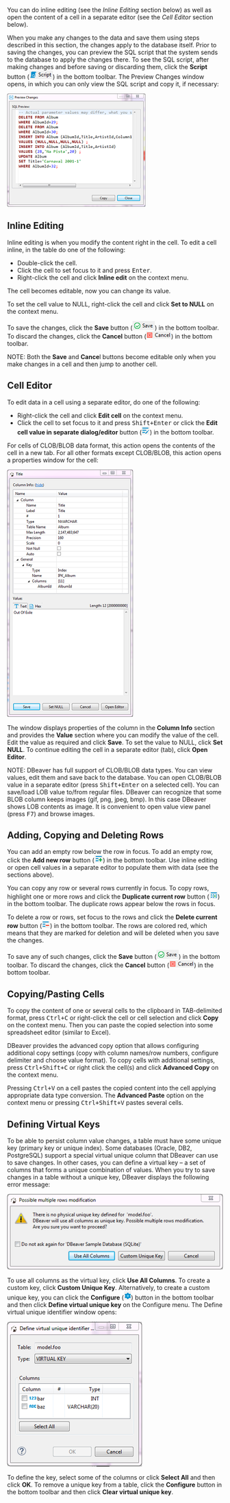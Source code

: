 You can do inline editing (see the _Inline Editing_ section below) as well as open the content of a cell in a separate editor (see the _Cell Editor_ section below). 

When you make any changes to the data and save them using steps described in this section, the changes apply to the database itself. Prior to saving the changes, you can preview the SQL script that the system sends to the database to apply the changes there. To see the SQL script, after making changes and before saving or discarding them, click the **Script** button (![](images/ug/Script-button.png)) in the bottom toolbar. The Preview Changes window opens, in which you can only view the SQL script and copy it, if necessary:

![](images/ug/Preview_Changes-window.png)

## Inline Editing

Inline editing is when you modify the content right in the cell. To edit a cell inline, in the table do one of the following:
* Double-click the cell.
* Click the cell to set focus to it and press <kbd>Enter</kbd>.
* Right-click the cell and click **Inline edit** on the context menu.

The cell becomes editable, now you can change its value.

To set the cell value to NULL, right-click the cell and click **Set to NULL** on the context menu.

To save the changes, click the **Save** button (![](images/ug/Save-button-Data-Editor.png)) in the bottom toolbar. To discard the changes, click the **Cancel** button (![](images/ug/Cancel-button-Data-Editor.png)) in the bottom toolbar.

NOTE: Both the **Save** and **Cance**l buttons become editable only when you make changes in a cell and then jump to another cell.

## Cell Editor

To edit data in a cell using a separate editor, do one of the following:
* Right-click the cell and click **Edit cell** on the context menu.
* Click the cell to set focus to it and press <kbd>Shift+Enter</kbd> or click the **Edit cell value in separate dialog/editor** button (![](images/ug/Edit-cell-value-button.png)) in the bottom toolbar.

For cells of CLOB/BLOB data format, this action opens the contents of the cell in a new tab.
For all other formats except CLOB/BLOB, this action opens a properties window for the cell:

![](images/ug/Edit-cell-window.png)
 
The window displays properties of the column in the **Column Info** section and provides the **Value** section where you can modify the value of the cell. Edit the value as required and click **Save**. To set the value to NULL, click **Set NULL**. To continue editing the cell in a separate editor (tab), click **Open Editor**.

NOTE: DBeaver has full support of CLOB/BLOB data types. You can view values, edit them and save back to the database. You can open CLOB/BLOB value in a separate editor (press <kbd>Shift+Enter</kbd> on a selected cell). You can save/load LOB value to/from regular files. DBeaver can recognize that some BLOB column keeps images (gif, png, jpeg, bmp). In this case DBeaver shows LOB contents as image. It is convenient to open value view panel (press <kbd>F7</kbd>) and browse images.

## Adding, Copying and Deleting Rows

You can add an empty row below the row in focus. To add an empty row, click the **Add new row** button (![](images/ug/Add-new-row-button.png)) in the bottom toolbar. Use inline editing or open cell values in a separate editor to populate them with data (see the sections above).

You can copy any row or several rows currently in focus. To copy rows, highlight one or more rows and click the **Duplicate current row** button (![](images/ug/Duplicate-current-row-button.png)) in the bottom toolbar. The duplicate rows appear below the rows in focus.

To delete a row or rows, set focus to the rows and click the **Delete current row** button (![](images/ug/Delete-current-row-button.png)) in the bottom toolbar. The rows are colored red, which means that they are marked for deletion and will be deleted when you save the changes.

To save any of such changes, click the **Save** button (![](images/ug/Save-button-Data-Editor.png)) in the bottom toolbar. To discard the changes, click the **Cancel** button (![](images/ug/Cancel-button-Data-Editor.png)) in the bottom toolbar.

## Copying/Pasting Cells

To copy the content of one or several cells to the clipboard in TAB-delimited format, press <kbd>Ctrl+C</kbd> or right-click the cell or cell selection and click **Copy** on the context menu.  Then you can paste the copied selection into some spreadsheet editor (similar to Excel).

DBeaver provides the advanced copy option that allows configuring additional copy settings (copy with column names/row numbers, configure delimiter and choose value format). To copy cells with additional settings, press <kbd>Ctrl+Shift+C</kbd> or right click the cell(s) and click **Advanced Copy** on the context menu.

Pressing <kbd>Ctrl+V</kbd> on a cell pastes the copied content into the cell applying appropriate data type conversion. The **Advanced Paste** option on the context menu or pressing <kbd>Ctrl+Shift+V</kbd> pastes several cells.

## Defining Virtual Keys

To be able to persist column value changes, a table must have some unique key (primary key or unique index). Some databases (Oracle, DB2, PostgreSQL) support a special virtual unique column that DBeaver can use to save changes. In other cases, you can define a virtual key – a set of columns that forms a unique combination of values.
When you try to save changes in a table without a unique key, DBeaver displays the following error message:

![](images/ug/Virtual-key-warning.png)

To use all columns as the virtual key, click **Use All Columns**.
To create a custom key, click **Custom Unique Key**. Alternatively, to create a custom unique key, you can click the **Configure** (![](images/ug/Configure-columns-visibility-icon.png)) button in the bottom toolbar and then click **Define virtual unique key** on the Configure menu. The Define virtual unique identifier window opens:

![](images/ug/Define-virtual-key.png)
 
To define the key, select some of the columns or click **Select All** and then click **OK**.
To remove a unique key from a table, click the **Configure** button in the bottom toolbar and then click **Clear virtual unique key**.
